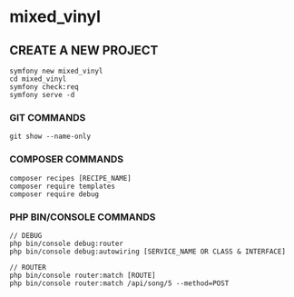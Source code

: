 # mixed_vinyl

## CREATE A NEW PROJECT 

```
symfony new mixed_vinyl
cd mixed_vinyl
symfony check:req
symfony serve -d
```


### GIT COMMANDS 
```
git show --name-only
```

### COMPOSER COMMANDS 
```
composer recipes [RECIPE_NAME]
composer require templates
composer require debug
```

### PHP BIN/CONSOLE COMMANDS 
```
// DEBUG
php bin/console debug:router
php bin/console debug:autowiring [SERVICE_NAME OR CLASS & INTERFACE]

// ROUTER
php bin/console router:match [ROUTE]
php bin/console router:match /api/song/5 --method=POST
```
